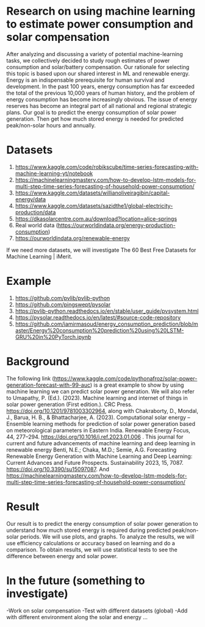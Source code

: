 # Research on using machine learning to estimate power consumption and solar compensation

After analyzing and discussing a variety of potential machine-learning tasks, we collectively decided to study rough estimates of power consumption and solar/battery compensation. Our rationale for selecting this topic is based upon our shared interest in ML and renewable energy. Energy is an indispensable prerequisite for human survival and development. In the past 100 years, energy consumption has far exceeded the total of the previous 10,000 years of human history, and the problem of energy consumption has become increasingly obvious. The issue of energy reserves has become an integral part of all national and regional strategic plans. Our goal is to predict the energy consumption of solar power generation. Then get how much stored energy is needed for predicted peak/non-solar hours and annually.

# Datasets

1. https://www.kaggle.com/code/robikscube/time-series-forecasting-with-machine-learning-yt/notebook
2. https://machinelearningmastery.com/how-to-develop-lstm-models-for-multi-step-time-series-forecasting-of-household-power-consumption/
3. https://www.kaggle.com/datasets/willianoliveiragibin/capital-energy/data
4. https://www.kaggle.com/datasets/sazidthe1/global-electricity-production/data
5. https://dkasolarcentre.com.au/download?location=alice-springs
6.  Real world data (https://ourworldindata.org/energy-production-consumption)
7. https://ourworldindata.org/renewable-energy

If we need more datasets, we will investigate The 60 Best Free Datasets for Machine Learning | iMerit.

# Example

1. https://github.com/pvlib/pvlib-python
2. https://github.com/pingswept/pysolar
3. https://pvlib-python.readthedocs.io/en/stable/user_guide/pvsystem.html
4. https://pysolar.readthedocs.io/en/latest/#source-code-repository
5. https://github.com/iamirmasoud/energy_consumption_prediction/blob/master/Energy%20consumption%20prediction%20using%20LSTM-GRU%20in%20PyTorch.ipynb

# Background

The following link (https://www.kaggle.com/code/pythonafroz/solar-power-generation-forecast-with-99-auc) is a great example to show by using machine learning we can predict solar power generation. We will also refer to Umapathy, P. (Ed.). (2023). Machine learning and internet of things in solar power generation (First edition.). CRC Press. https://doi.org/10.1201/9781003302964, along with Chakraborty, D., Mondal, J., Barua, H. B., & Bhattacharjee, A. (2023). Computational solar energy – Ensemble learning methods for prediction of solar power generation based on meteorological parameters in Eastern India. Renewable Energy Focus, 44, 277–294. https://doi.org/10.1016/j.ref.2023.01.006 . This journal for current and future advancements of machine learning and deep learning in renewable energy Benti, N.E.; Chaka, M.D.; Semie, A.G. Forecasting Renewable Energy Generation with Machine Learning and Deep Learning: Current Advances and Future Prospects. Sustainability 2023, 15, 7087. https://doi.org/10.3390/su15097087. And https://machinelearningmastery.com/how-to-develop-lstm-models-for-multi-step-time-series-forecasting-of-household-power-consumption/

# Result

Our result is to predict the energy consumption of solar power generation to understand how much stored energy is required during predicted peak/non-solar periods. We will use plots, and graphs. To analyze the results, we will use efficiency calculations or accuracy based on learning and do a comparison. To obtain results, we will use statistical tests to see the difference between energy and solar power.

# In the future (something to investigate)
-Work on solar compensation 
-Test with different datasets (global)
-Add with different environment along the solar and energy
...
